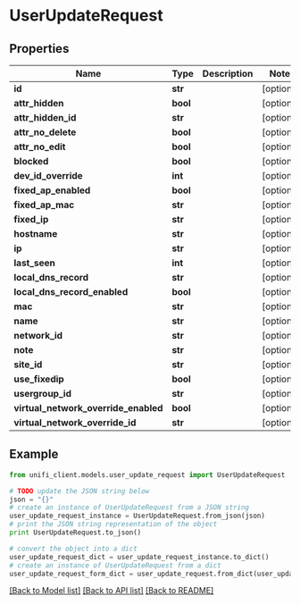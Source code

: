 # UserUpdateRequest


## Properties

Name | Type | Description | Notes
------------ | ------------- | ------------- | -------------
**id** | **str** |  | [optional] 
**attr_hidden** | **bool** |  | [optional] 
**attr_hidden_id** | **str** |  | [optional] 
**attr_no_delete** | **bool** |  | [optional] 
**attr_no_edit** | **bool** |  | [optional] 
**blocked** | **bool** |  | [optional] 
**dev_id_override** | **int** |  | [optional] 
**fixed_ap_enabled** | **bool** |  | [optional] 
**fixed_ap_mac** | **str** |  | [optional] 
**fixed_ip** | **str** |  | [optional] 
**hostname** | **str** |  | [optional] 
**ip** | **str** |  | [optional] 
**last_seen** | **int** |  | [optional] 
**local_dns_record** | **str** |  | [optional] 
**local_dns_record_enabled** | **bool** |  | [optional] 
**mac** | **str** |  | [optional] 
**name** | **str** |  | [optional] 
**network_id** | **str** |  | [optional] 
**note** | **str** |  | [optional] 
**site_id** | **str** |  | [optional] 
**use_fixedip** | **bool** |  | [optional] 
**usergroup_id** | **str** |  | [optional] 
**virtual_network_override_enabled** | **bool** |  | [optional] 
**virtual_network_override_id** | **str** |  | [optional] 

## Example

```python
from unifi_client.models.user_update_request import UserUpdateRequest

# TODO update the JSON string below
json = "{}"
# create an instance of UserUpdateRequest from a JSON string
user_update_request_instance = UserUpdateRequest.from_json(json)
# print the JSON string representation of the object
print UserUpdateRequest.to_json()

# convert the object into a dict
user_update_request_dict = user_update_request_instance.to_dict()
# create an instance of UserUpdateRequest from a dict
user_update_request_form_dict = user_update_request.from_dict(user_update_request_dict)
```
[[Back to Model list]](../README.md#documentation-for-models) [[Back to API list]](../README.md#documentation-for-api-endpoints) [[Back to README]](../README.md)


